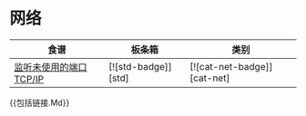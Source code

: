 
# 网络

| 食谱 | 板条箱 | 类别 |
| --- | --- | --- |
| [监听未使用的端口TCP/IP][ex-random-port-tcp] | [![std-badge]][std] | [![cat-net-badge]][cat-net] |

[ex-random-port-tcp]: net/server.html#listen-on-unused-port-tcpip

{{包括链接.Md}}

